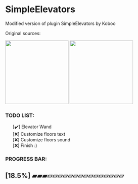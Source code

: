# SimpleElevators
Modified version of plugin SimpleElevators by Koboo

Original sources:

<a href="https://www.spigotmc.org/resources/simpleelevator-1-13.106759/" style="text-decoration: none;margin:auto;">
  <img src="https://static.spigotmc.org/img/spigot-og.png" style="width:200px;margin:auto;"></img>
</a>
<a href="https://github.com/Koboo/simple-elevators" style="text-decoration: none;margin:auto;">
  <img src="https://cdn-icons-png.flaticon.com/512/25/25231.png" style="width:200px;margin:auto;"></img>
</a>


<h3> TODO LIST:</h3>
<ul style="list-style-type: none;">
  <li>[✔️] Elevator Wand </li>
  <li>[❌] Customize floors text </li>
  <li>[❌] Customize floors sound</li>
  <li>[❌] Finish :)</li>
</ul>


### PROGRESS BAR:

## [18.5%] ▰▰▰▱▱▱▱▱▱▱▱▱▱▱▱▱▱▱
